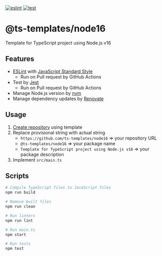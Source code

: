 [![eslint](https://github.com/ts-templates/node16/actions/workflows/eslint.yml/badge.svg)](https://github.com/ts-templates/node16/actions/workflows/eslint.yml)
[![test](https://github.com/ts-templates/node16/actions/workflows/test.yml/badge.svg)](https://github.com/ts-templates/node16/actions/workflows/test.yml)

# @ts-templates/node16

Template for TypeScript project using Node.js v16

## Features

- [ESLint](https://eslint.org/) with [JavaScript Standard Style](https://standardjs.com/)
  - Run on Pull request by GitHub Actions
- Test by [Jest](https://jestjs.io/)
  - Run on Pull request by GitHub Actions
- Manage Node.js version by [nvm](https://github.com/nvm-sh/nvm)
- Manage dependency updates by [Renovate](https://renovatebot.com/)

## Usage

1. [Create repository](https://github.com/ts-templates/node16/generate) using template
2. Replace provisional string with actual string
    - `https://github.com/ts-templates/node16` => your repository URL
    - `@ts-templates/node16` => your package name
    - `Template for TypeScript project using Node.js v16` => your package description
3. Implement `src/main.ts`

## Scripts

```sh
# Compile TypeScript files to JavaScript files
npm run build

# Remove built files
npm run clean

# Run linters
npm run lint

# Run main.ts
npm start

# Run tests
npm test
```
